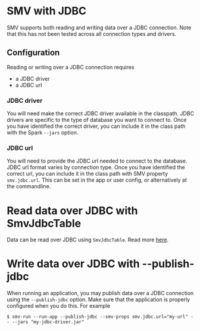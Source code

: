 # SMV with JDBC

SMV supports both reading and writing data over a JDBC connection. Note that this has not been tested across all connection types and drivers.

## Configuration

Reading or writing over a JDBC connection requires
- a JDBC driver
- a JDBC url

### JDBC driver

You will need make the correct JDBC driver available in the classpath. JDBC drivers are specific to the type of database you want to connect to. Once you have identified the correct driver, you can include it in the class path with the Spark `--jars` option.

### JDBC url

You will need to provide the JDBC url needed to connect to the database. JDBC url format varies by connection type. Once you have identified the correct url, you can include it in the class path with SMV property `smv.jdbc.url`. This can be set in the app or user config, or alternatively at the commandline.

# Read data over JDBC with SmvJdbcTable

Data can be read over JDBC using `SmvJdbcTable`. Read more [here](smv_input.md#jdbc-inputs).

# Write data over JDBC with --publish-jdbc

When running an application, you may publish data over a JDBC connection using the `--publish-jdbc` option. Make sure that the application is properly configured when you do this. For example
```shell
$ smv-run --run-app --publish-jdbc --smv-props smv.jdbc.url="my-url" -- --jars "my-jdbc-driver.jar"
```
